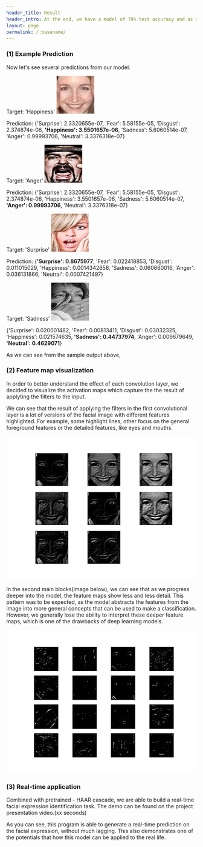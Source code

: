 ```yaml
---
header_title: Result
header_intro: At the end, we have a model of 78% test accuracy and as small as 62 MB.
layout: page
permalink: /:basename/
---
```

### (1) Example Prediction

Now let's see several predictions from our model.

Target: 'Happiness'
![](https://github.com/LynetteGao/639-project/blob/LynetteGao-main-page/pages/happy.jpg?raw=true)

Prediction: {'Surprise': 2.3320655e-07, 'Fear': 5.58155e-05, 'Disgust': 2.374874e-06, **'Happiness': 3.5501657e-06**, 'Sadness': 5.6060514e-07, 'Anger': 0.99993706, 'Neutral': 3.3376318e-07}


Target: 'Anger'
![](https://github.com/LynetteGao/639-project/blob/LynetteGao-main-page/pages/anger.jpg?raw=true)

Prediction: {'Surprise': 2.3320655e-07, 'Fear': 5.58155e-05, 'Disgust': 2.374874e-06, 'Happiness': 3.5501657e-06, 'Sadness': 5.6060514e-07, **'Anger': 0.99993706**, 'Neutral': 3.3376318e-07}


Target: 'Surprise'
![](https://github.com/LynetteGao/639-project/blob/LynetteGao-main-page/pages/surprise.jpg?raw=true)

Prediction: {**'Surprise': 0.8675977**, 'Fear': 0.022418853, 'Disgust': 0.011015029, 'Happiness': 0.0014342658, 'Sadness': 0.060660016, 'Anger': 0.036131866, 'Neutral': 0.0007421497}

Target: 'Sadness'
![](https://github.com/LynetteGao/639-project/blob/LynetteGao-main-page/pages/sadness.jpg?raw=true)

{'Surprise': 0.020001482, 'Fear': 0.00813411, 'Disgust': 0.03032325, 'Happiness': 0.021574635, **'Sadness': 0.44737974**, 'Anger': 0.009679649, **'Neutral': 0.4629071**}


As we can see from the sample output above, 

### (2) Feature map visualization

In order to better understand the effect of each convolution layer, we decided to visualize the activation maps which capture the the result of applyting the filters to the input.

We can see that the result of applying the filters in the first convolutional layer is a lot of versions of the facial image with different features highlighted. For example, some highlight lines, other focus on the general foreground features or the detailed features, like eyes and mouths.

![](https://github.com/LynetteGao/639-project/blob/LynetteGao-main-page/pages/layer1.png?raw=true)

In the second main blocks(image below), we can see that as we progress deeper into the model, the feature maps show less and less detail. This pattern was to be expected, as the model abstracts the features from the image into more general concepts that can be used to make a classification. However, we generally lose the ability to interpret these deeper feature maps, which is one of the drawbacks of deep learning models.

![](https://github.com/LynetteGao/639-project/blob/LynetteGao-main-page/pages/layer2.png?raw=true)


### (3) Real-time application

Combined with pretrained - HAAR cascade, we are able to build a real-time facial expression identification task. 
The demo can be found on the project presentation video.(xx seconds)


As you can see, this program is able to generate a real-time prediction on the facial expression, without much lagging. This also demonstrates one of the potentials that how this model can be applied to the real life.
